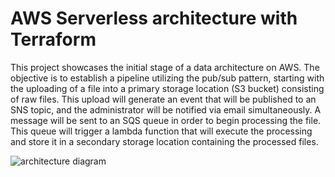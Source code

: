 # AWS Serverless architecture with Terraform  
This project showcases the initial stage of a data architecture on AWS. The objective is to establish a pipeline utilizing the pub/sub pattern, starting with the uploading of a file into a primary storage location (S3 bucket) consisting of raw files. This upload will generate an event that will be published to an SNS topic, and the administrator will be notified via email simultaneously. A message will be sent to an SQS queue in order to begin processing the file. This queue will trigger a lambda function that will execute the processing and store it in a secondary storage location containing the processed files.  

![architecture diagram](https://i.imgur.com/sRt1bny.png)
